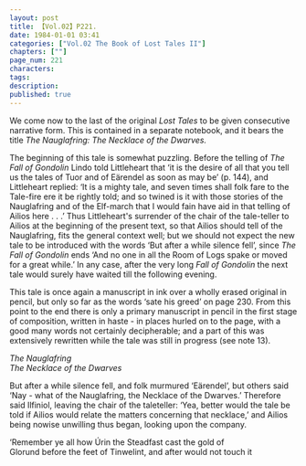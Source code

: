 ```yaml
---
layout: post
title: 【Vol.02】P221.
date: 1984-01-01 03:41
categories: ["Vol.02 The Book of Lost Tales II"]
chapters: [""]
page_num: 221
characters: 
tags: 
description: 
published: true
---
```


<p style="text-indent: 0;">
We come now to the last of the original <I>Lost Tales </I>to be given consecutive narrative form. This is contained in a separate notebook, and it bears the title <I>The Nauglafring: The Necklace of the Dwarves.</I>
</p>

The beginning of this tale is somewhat puzzling. Before the telling of <I>The Fall of Gondolin </I>Lindo told Littleheart that ‘it is the desire of all that you tell us the tales of Tuor and of Eärendel as soon as may be’ (p. 144), and Littleheart replied: ‘It is a mighty tale, and seven times shall folk fare to the Tale-fire ere it be rightly told; and so twined is it with those stories of the Nauglafring and of the Elf-march that I would fain have aid in that telling of Ailios here . . .’ Thus Littleheart's surrender of the chair of the tale-teller to Ailios at the beginning of the present text, so that Ailios should tell of the Nauglafring, fits the general context well; but we should not expect the new tale to be introduced with the words ‘But after a while silence fell’, since <I>The Fall of Gondolin </I>ends ‘And no one in all the Room of Logs spake or moved for a great while.’ In any case, after the very long <I>Fall of Gondolin </I>the next tale would surely have waited till the following evening.

This tale is once again a manuscript in ink over a wholly erased original in pencil, but only so far as the words ‘sate his greed’ on page 230. From this point to the end there is only a primary manuscript in pencil in the first stage of composition, written in haste - in places hurled on to the page, with a good many words not certainly decipherable; and a part of this was extensively rewritten while the tale was still in progress (see note 13).

<I>The Nauglafring<BR>The Necklace of the Dwarves</I>

But after a while silence fell, and folk murmured ‘Eärendel’, but others said ‘Nay - what of the Nauglafring, the Necklace of the Dwarves.’ Therefore said Ilfiniol, leaving the chair of the taleteller: ‘Yea, better would the tale be told if Ailios would relate the matters concerning that necklace,’ and Ailios being nowise unwilling thus began, looking upon the company.

‘Remember ye all how Úrin the Steadfast cast the gold of<BR>Glorund before the feet of Tinwelint, and after would not touch it

